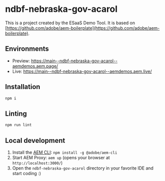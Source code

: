 # ndbf-nebraska-gov-acarol
This is a project created by the ESaaS Demo Tool. It is based on [https://github.com/adobe/aem-boilerplate](https://github.com/adobe/aem-boilerplate).

## Environments
- Preview: https://main--ndbf-nebraska-gov-acarol--aemdemos.aem.page/
- Live: https://main--ndbf-nebraska-gov-acarol--aemdemos.aem.live/

## Installation

```sh
npm i
```

## Linting

```sh
npm run lint
```

## Local development

1. Install the [AEM CLI](https://github.com/adobe/helix-cli): `npm install -g @adobe/aem-cli`
1. Start AEM Proxy: `aem up` (opens your browser at `http://localhost:3000/`)
1. Open the `ndbf-nebraska-gov-acarol` directory in your favorite IDE and start coding :)

